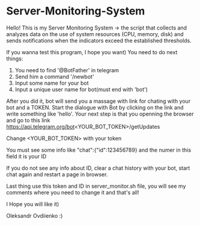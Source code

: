 # Server-Monitoring-System

Hello! This is my Server Monitoring System -> the script that collects and analyzes data on the use of system resources (CPU, memory, disk) and sends notifications when the indicators exceed the established thresholds.

If you wanna test this program, I hope you want) You need to do next things:
1) You need to find '@BotFather' in telegram 
2) Send him a command '/newbot'
3) Input some name for your bot
4) Input a unique user name for bot(must end with 'bot')

After you did it, bot will send you a massage with link for chating with your bot and a TOKEN.
Start the dialogue with Bot by clicking on the link and write something like 'hello'. 
Your next step is that you openning the browser and go to this link https://api.telegram.org/bot<YOUR_BOT_TOKEN>/getUpdates

Change <YOUR_BOT_TOKEN> with your token

You must see some info like "chat":{"id":123456789} and the numer in this field it is your ID

If you do not see any info about ID, clear a chat history with your bot, start chat again and restart a page in browser.

Last thing use this token and ID in server_monitor.sh file, you will see my comments where you need to change it and that's all!

I Hope you will like it)


Oleksandr Ovdiienko :)
